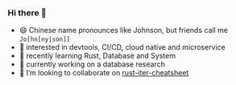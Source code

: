### Hi there 👋

- 😄 Chinese name pronounces like Johnson, but friends call me `Jo[hn[ny|son]]`
- 💓 interested in devtools, CI/CD, cloud native and microservice
- 🌱 recently learning Rust, Database and System
- 🔭 currently working on a database research
- 👯 I’m looking to collaborate on [rust-iter-cheatsheet](https://github.com/qsliu2017/rust-iter-cheatsheet)


<!--
**qsliu2017/qsliu2017** is a ✨ _special_ ✨ repository because its `README.md` (this file) appears on your GitHub profile.

Here are some ideas to get you started:

- 🔭 I’m currently working on ...
- 🌱 I’m currently learning ...
- 👯 I’m looking to collaborate on ...
- 🤔 I’m looking for help with ...
- 💬 Ask me about ...
- 📫 How to reach me: ...
-->
